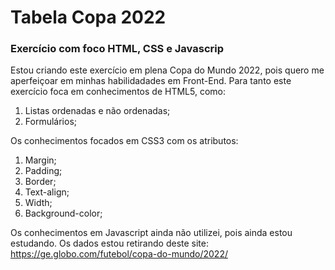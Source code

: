 # Tabela Copa 2022

### Exercício com foco HTML, CSS e Javascrip

Estou criando este exercício em plena Copa do Mundo 2022, pois quero me aperfeiçoar em minhas habilidadades em Front-End. Para tanto este exercício foca em conhecimentos de HTML5, como:

1. Listas ordenadas e não ordenadas;
1. Formulários;

Os conhecimentos focados em CSS3 com os atributos:

1. Margin;
1. Padding;
1. Border;
1. Text-align;
1. Width;
1. Background-color;

Os conhecimentos em Javascript ainda não utilizei, pois ainda estou estudando. Os dados estou retirando deste site: https://ge.globo.com/futebol/copa-do-mundo/2022/